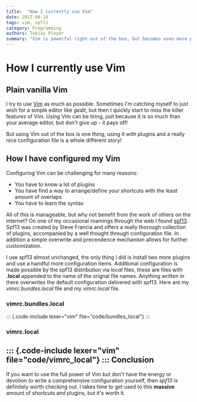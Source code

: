 ```yaml
---
title:  "How I currently use Vim"
date: 2017-09-10
tags: vim, spf13
category: Programming
authors: Tobias Pleyer
summary: "Vim is powerful right out of the box, but becomes even more powerful with the right configuration"
---
```


How I currently use Vim
=======================

Plain vanilla Vim
-----------------

I try to use [Vim](https://en.wikipedia.org/wiki/Vim_(text_editor)) as
much as possible. Sometimes I'm catching myself to just wish for a
simple editor like *gedit*, but then I quickly start to miss the killer
features of Vim. Using Vim can be tiring, just because it is so much
than your average editor, but don't give up - it pays off!

But using Vim out of the box is one thing, using it with plugins and a
really nice configuration file is a whole different story!

How I have configured my Vim
----------------------------

Configuring Vim can be challenging for many reasons:

-   You have to know a lot of plugins
-   You have find a way to arrange/define your shortcuts with the least
    amount of overlaps
-   You have to learn the syntax

All of this is manageable, but why not benefit from the work of others
on the internet? On one of my occasional roamings through the web I
found [spf13](http://vim.spf13.com/). Spf13 was created by Steve Francia
and offers a really thorough collection of plugins, accompanied by a
well thought through configuration file. In addition a simple overwrite
and precendence mechanism allows for further customization.

I use spf13 almost unchanged, the only thing I did is install two more
plugins and use a handful more configuration items. Additional
configuration is made possible by the spf13 distribution via *local*
files, these are files with **.local** appended to the name of the
orignal file names. Anything written in there overwrites the default
configuration delivered with spf13. Here are my *vimrc.bundles.local*
file and my *vimrc.local* file.

### vimrc.bundles.local

::: {.code-include lexer="vim" file="code/bundles_local"}
:::
### vimrc.local

::: {.code-include lexer="vim" file="code/vimrc_local"}
:::
Conclusion
----------

If you want to use the full power of Vim but don't have the energy or
devotion to write a comprehensive configuration yourself, then *spf13*
is definitely worth checking out. I takes time to get used to this
**massive** amount of shortcuts and plugins, but it's worth it.